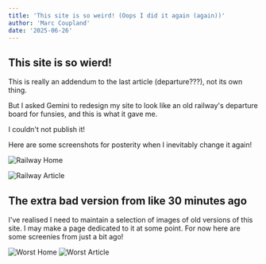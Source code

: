```yaml
---
title: 'This site is so weird! (Oops I did it again (again))'
author: 'Marc Coupland'
date: '2025-06-26'
---
```


## This site is so wierd!

This is really an addendum to the last article (departure???), not its own thing.

But I asked Gemini to redesign my site to look like an old railway's departure board for funsies, and this is what it gave me.

I couldn't not publish it!

Here are some screenshots for posterity when I inevitably change it again!

![Railway Home](/assets/images/railway-site/railway-home.png)

![Railway Article](/assets/images/railway-site/railway-article.png)

## The extra bad version from like 30 minutes ago

I've realised I need to maintain a selection of images of old versions of this site. I may make a page dedicated to 
it at some point. For now here are some screenies from just a bit ago!

![Worst Home](/assets/images/worst-site/worst-home.png)
![Worst Article](/assets/images/worst-site/worst-article.png)
